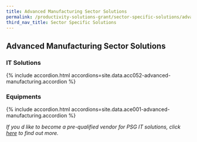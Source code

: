 ```yaml
---
title: Advanced Manufacturing Sector Solutions
permalink: /productivity-solutions-grant/sector-specific-solutions/advanced-manufacturing/
third_nav_title: Sector Specific Solutions
---
```


## Advanced Manufacturing Sector Solutions

### IT Solutions

{% include accordion.html accordions=site.data.acc052-advanced-manufacturing.accordion %}

### Equipments

{% include accordion.html accordions=site.data.ace001-advanced-manufacturing.accordion %}

_If you d like to become a pre-qualified vendor for PSG IT solutions, click <a target='_blank' href='https://www.imda.gov.sg/icmvendors' >here</a> to find out more._